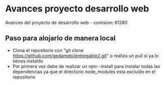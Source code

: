 # Avances proyecto desarrollo web

Avances del proyecto de desarrollo web - comision: 61280
## Paso para alojarlo de manera local

- Clona el repositorio con "git clone https://github.com/gedamebi/entregable2.git" o realiza un pull si ya lo tienes instaldo 
- Por primera vez debe de realizar un npm -install para instalar todas las dependencias ya que el directorio node_modules esta excluido en el repositorio

